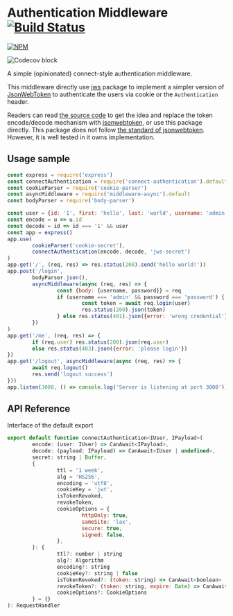 # Authentication Middleware [![Build Status](https://travis-ci.org/tranvansang/connect-authentication.svg?branch=master)](https://travis-ci.org/tranvansang/connect-authentication)

[![NPM](https://nodei.co/npm/connect-authentication.png)](https://nodei.co/npm/connect-authenticationn/)

![Codecov block](https://codecov.io/gh/tranvansang/connect-authentication/branch/master/graphs/tree.svg)

A simple (opinionated) connect-style authentication middleware.

This middleware directly use [jws](https://www.npmjs.com/package/jws) package to implement a simpler version of [JsonWebToken](https://jwt.io/) to authenticate the users via cookie or the `Authentication` header.

Readers can read [the source code](./index.ts) to get the idea and replace the token encode/decode mechanism with [jsonwebtoken](https://www.npmjs.com/package/jsonwebtoken), or use this package directly.
This package does not follow [the standard of jsonwebtoken](https://tools.ietf.org/html/rfc7519).
However, it is well tested in it owns implementation.

## Usage sample

```javascript
const express = require('express')
const connectAuthentication = require('connect-authentication').default
const cookieParser = require('cookie-parser')
const asyncMiddleware = require('middleware-async').default
const bodyParser = require('body-parser')

const user = {id: '1', first: 'hello', last: 'world', username: 'admin'}
const encode = u => u.id
const decode = id => id === '1' && user
const app = express()
app.use(
		cookieParser('cookie-secret'),
		connectAuthentication(encode, decode, 'jws-secret')
)
app.get('/', (req, res) => res.status(200).send('hello world!'))
app.post('/login',
		bodyParser.json(),
		asyncMiddleware(async (req, res) => {
				const {body: {username, password}} = req
				if (username === 'admin' && password === 'password') {
						const token = await req.login(user)
						res.status(200).json(token)
				} else res.status(401).json({error: 'wrong credential'})
		})
)
app.get('/me', (req, res) => {
		if (req.user) res.status(200).json(req.user)
		else res.status(403).json({error: 'please login'})
})
app.get('/logout', asyncMiddleware(async (req, res) => {
		await req.logout()
		res.send('logout success')
}))
app.listen(3000, () => console.log('Server is listening at port 3000'))
```

## API Reference

Interface of the default export

```javascript
export default function connectAuthentication<IUser, IPayload>(
		encode: (user: IUser) => CanAwait<IPayload>,
		decode: (payload: IPayload) => CanAwait<IUser | undefined>,
		secret: string | Buffer,
		{
				ttl = '1 week',
				alg = 'HS256',
				encoding = 'utf8',
				cookieKey = 'jwt',
				isTokenRevoked,
				revokeToken,
				cookieOptions = {
						httpOnly: true,
						sameSite: 'lax',
						secure: true,
						signed: false,
				},
		}: {
				ttl?: number | string
				alg?: Algorithm
				encoding?: string
				cookieKey?: string | false
				isTokenRevoked?: (token: string) => CanAwait<boolean>
				revokeToken?: (token: string, expire: Date) => CanAwait<void>
				cookieOptions?: CookieOptions
		} = {}
): RequestHandler
```
